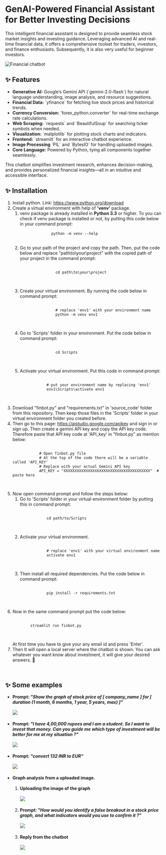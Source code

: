 <h1>GenAI-Powered Financial Assistant for Better Investing Decisions</h1>

<p>This intelligent financial assistant is designed to provide seamless stock market insights and investing guidance. Leveraging advanced AI and real-time financial data, it offers a comprehensive toolset for traders, investors, and finance enthusiasts. Subsequently, it is also very useful for beginner investors.</p>
</hr>
<img src="https://github.com/Prithwish-18/Financial_chatbot/blob/main/images/Output_1.png" alt="Financial chatbot"/>
<h2>✨ Features </h2>
<ul>
  <li><strong>Generative AI:</strong> Google’s Gemini API (`gemini-2.0-flash`) for natural language understanding, image analysis, and resource suggestions.</li>
  <li><strong>Financial Data:</strong> `yfinance` for fetching live stock prices and historical trends.</li>
  <li><strong>Currency Conversion:</strong> `forex_python.converter` for real-time exchange rate calculations.</li>
  <li><strong>Web Scraping:</strong> `requests` and `BeautifulSoup` for searching ticker symbols when needed.</li>
  <li><strong>Visualization:</strong> `matplotlib` for plotting stock charts and indicators.</li>
  <li><strong>Frontend:</strong> `streamlit` for an interactive chatbot experience.</li>
  <li><strong>Image Processing</strong> `PIL` and `BytesIO` for handling uploaded images.</li>
  <li><strong>Core Language:</strong> Powered by Python, tying all components together seamlessly.</li>
</ul>

<p>This chatbot simplifies investment research, enhances decision-making, and provides personalized financial insights—all in an intuitive and accessible interface.</p>

<h2>✨ Installation </h2>
<ol>
  <li>Install python. Link: <a href="https://www.python.org/downloads"> https://www.python.org/download</a></li>
  <li>
    Create a virtual environment with help of <strong>'venv'</strong> package.
    <ol>
        <li>venv package is already installed in <strong>Python 3.3</strong> or higher. To you can check if venv package is installed or not, by putting this code below in your command prompt: 
            <pre>
            <code>python -m venv --help</code>
            </pre> </li>
        <li>
            Go to your path of the project and copy the path. Then, put the code below and replace "path\to\your\project" with the copied path of your project in the command prompt:
            <pre>
            <code>
                cd path\to\your\project
            </code>
            </pre>
        </li>
        <li>
            Create your virtual environment. By running the code below in command prompt: 
            <pre>
            <code>
                # replace 'env1' with your environment name
                python -m venv env1
            </code>
            </pre>
        </li>
        <li>
            Go to 'Scripts' folder in your environment. Put the code below in command prompt: 
            <pre>
            <code>
                cd Scripts
            </code>
            </pre>
        </li>
        <li>Activate your virtual environment. Put this code in command prompt: 
          <pre>
            <code>
            # put your environment name by replacing 'env1'
            env1\Scripts\activate env1
            </code>
          </pre>
        </li>
    </ol>
  </li>
  <li>
    Download "finbot.py" and "requirements.txt" in 'source_code' folder from this repository. Then keep those files in the 'Scripts' folder in your virtual environment folder you created before.
  </li>
  <li>
    Then go to this page: <a href="https://aistudio.google.com/apikey">https://aistudio.google.com/apikey</a> and sign in or sign up. Then create a gemini API key and copy the API key code. Therefore paste that API key code at 'API_key' in "finbot.py" as mention below: 
    <pre>
      <code>
            # Open finbot.py file
            # At the top of the code there will be a variable called 'API_KEY'
            # Replace with your actual Gemini API key
            API_KEY = "XXXXXXXXXXXXXXXXXXXXXXXXXXXXXXXXXXXXXXX"  # paste here
      </code>
    </pre>
  </li>
  <li>
    Now open command prompt and follow the steps below: 
    <ol>
      <li>Go to 'Scripts' folder in your virtual environment folder by putting this in command prompt: 
        <pre>
          <code>
            cd path/to/Scripts
          </code>
        </pre>
      </li>
      <li>
        Activate your virtual environment.
        <pre>
          <code>
            # replace 'env1' with your virtual environment name
            activate env1
          </code>
        </pre>
      </li>
      <li>
        Then install all required dependencies. Put the code below in command prompt: 
        <pre>
          <code>
            pip install -r requirements.txt
          </code>
        </pre>
      </li>
    </ol>
  </li>
  <li>Now in the same command prompt put the code below: 
    <pre>
      <code>
        streamlit run finbot.py
      </code>
    </pre>
    At first time you have to give your any email id and press 'Enter'.
  </li>
  <li>Then It will open a local server where the chatbot is shown. You can ask whatever you want know about investment, it will give your desired answers. 🤗</li>
</ol>

  </br>

<h2>✨ Some examples </h2>

<ul>
  <li>
    <strong>Prompt:  <em>"Show the graph of stock price of [ company_name ] for [ duration (1 month, 6 months, 1 year, 5 years, max) ]"</em></strong></br></br>
  <img src="https://github.com/Prithwish-18/Financial_chatbot/blob/main/images/output_2.png"/></br></br>
  </li>
  <li>
    <strong>Prompt: <em>"I have 4,00,000 rupees and I am a student. So I want to invest that money. Can you guide me which type of investment will be better for me at my situation ?"</em></strong></br></br>
  <img src="https://github.com/Prithwish-18/Financial_chatbot/blob/main/images/output_3.png"/></br></br>
  </li>
  <li>
    <strong>Prompt: <em>"convert 132 INR to EUR"</em></strong></br></br>
  <img src="https://github.com/Prithwish-18/Financial_chatbot/blob/main/images/output_4.png"/></br></br>
  </li>
  <li>
    <strong>Graph analysis from a uploaded image.</strong></br></br>
    <ol>
      <li>
        <strong>Uploading the image of the graph</strong></br></br>
        <img src="https://github.com/Prithwish-18/Financial_chatbot/blob/main/images/output_5.png"/></br></br>
      </li>
      <li>
        <strong>Prompt: <em>"How would you identify a false breakout in a stock price graph, and what indicators would you use to confirm it ?"</em></strong></br></br>
        <img src="https://github.com/Prithwish-18/Financial_chatbot/blob/main/images/output_6.png"/></br></br>
      </li>
      <li>
        <strong>Reply from the chatbot</strong></br></br>
        <img src="https://github.com/Prithwish-18/Financial_chatbot/blob/main/images/output_7.png"/></br></br>
      </li>
    </ol>
  </li>
</ul>

